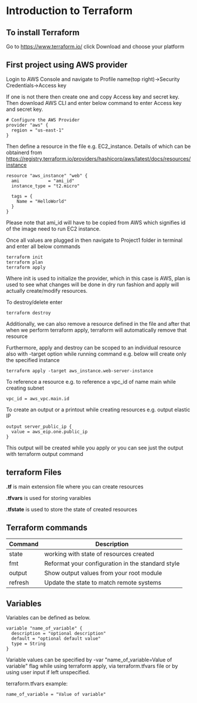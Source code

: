 # Introduction to Terraform

## To install Terraform

Go to https://www.terraform.io/ click Download and choose your platform

## First project using AWS provider

Login to AWS Console and navigate to Profile name(top right)->Security Credentials->Access key

If one is not there then create one and copy Access key and secret key. Then download AWS CLI and enter below command to enter Access key and secret key.

```
# Configure the AWS Provider
provider "aws" {
  region = "us-east-1"
}
```

Then define a resource in the file e.g. EC2_instance. Details of which can be obtainerd from https://registry.terraform.io/providers/hashicorp/aws/latest/docs/resources/instance

```
resource "aws_instance" "web" {
  ami           = "ami_id"
  instance_type = "t2.micro"

  tags = {
    Name = "HelloWorld"
  }
}
```
Please note that ami_id will have to be copied from AWS which signifies id of the image need to run EC2 instance.

Once all values are plugged in then navigate to Project1 folder in terminal and enter all below commands

```
terraform init
terraform plan
terraform apply
```

Where init is used to initialize the provider, which in this case is AWS, plan is used to see what changes will be done in dry run fashion and apply will actually create/modify resources.

To destroy/delete enter 
```
terraform destroy
```

Additionally, we can also remove a resource defined in the file and after that when we perform terraform apply, terraform will automatically remove that resource

Furthermore, apply and destroy can be scoped to an individual resource also with -target option while running command e.g. below will create only the specified instance
```
terraform apply -target aws_instance.web-server-instance
```
To reference a resource e.g. to reference a vpc_id of name main while creating subnet
```
vpc_id = aws_vpc.main.id
```

To create an output or a printout while creating resources e.g. output elastic IP
```
output server_public_ip {
  value = aws_eip.one.public_ip
}
```
This output will be created while you apply or you can see just the output with terraform output command
## terraform Files

**.tf** is main extension file where you can create resources

**.tfvars** is used for storing varaibles

**.tfstate** is used to store the state of created resources

## Terraform commands
|Command  | Description
| ------| -------
|state   | working with state of resources created
|fmt      | Reformat your configuration in the standard style
|output   | Show output values from your root module
| refresh  | Update the state to match remote systems

## Variables

Variables can be defined as below.

```
variable "name_of_variable" {
  description = "optional description"
  default = "optional default value"
  type = String
}
```

Variable values can be specified by -var "name_of_variable=Value of variable" flag while using terraform apply, via terraform.tfvars file or by using user input if left unspecified.

terraform.tfvars example:
```
name_of_variable = "Value of variable" 
```